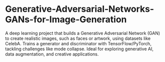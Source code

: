 # Generative-Adversarial-Networks-GANs-for-Image-Generation
A deep learning project that builds a Generative Adversarial Network (GAN) to create realistic images, such as faces or artwork, using datasets like CelebA. Trains a generator and discriminator with TensorFlow/PyTorch, tackling challenges like mode collapse. Ideal for exploring generative AI, data augmentation, and creative applications.
